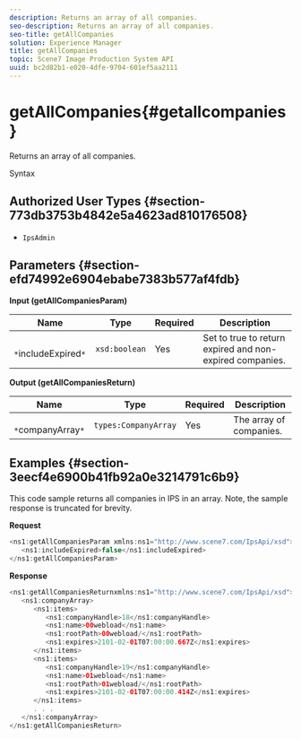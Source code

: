 ```yaml
---
description: Returns an array of all companies.
seo-description: Returns an array of all companies.
seo-title: getAllCompanies
solution: Experience Manager
title: getAllCompanies
topic: Scene7 Image Production System API
uuid: bc2d82b1-e020-4dfe-9704-601ef5aa2111
---
```


# getAllCompanies{#getallcompanies}

Returns an array of all companies.

 Syntax 

## Authorized User Types {#section-773db3753b4842e5a4623ad810176508}

* `IpsAdmin`

## Parameters {#section-efd74992e6904ebabe7383b577af4fdb}

**Input (getAllCompaniesParam)** 

|  Name  | Type  | Required  | Description  |
|---|---|---|---|
|  ` *`includeExpired`*`  | `xsd:boolean`  | Yes  | Set to true to return expired and non-expired companies.  |

**Output (getAllCompaniesReturn)** 

|  Name  | Type  | Required  | Description  |
|---|---|---|---|
|  ` *`companyArray`*`  | `types:CompanyArray`  | Yes  | The array of companies.  |

## Examples {#section-3eecf4e6900b41fb92a0e3214791c6b9}

This code sample returns all companies in IPS in an array. Note, the sample response is truncated for brevity.

**Request** 

```java
<ns1:getAllCompaniesParam xmlns:ns1="http://www.scene7.com/IpsApi/xsd">
   <ns1:includeExpired>false</ns1:includeExpired>
</ns1:getAllCompaniesParam>
```

**Response** 

```java
<ns1:getAllCompaniesReturnxmlns:ns1="http://www.scene7.com/IpsApi/xsd">
   <ns1:companyArray>
      <ns1:items>
         <ns1:companyHandle>18</ns1:companyHandle>
         <ns1:name>00webload</ns1:name>
         <ns1:rootPath>00webload/</ns1:rootPath>
         <ns1:expires>2101-02-01T07:00:00.667Z</ns1:expires>
      </ns1:items>
      <ns1:items>
         <ns1:companyHandle>19</ns1:companyHandle>
         <ns1:name>01webload</ns1:name>
         <ns1:rootPath>01webload/</ns1:rootPath>
         <ns1:expires>2101-02-01T07:00:00.414Z</ns1:expires>
      </ns1:items>
      . . .
   </ns1:companyArray>
</ns1:getAllCompaniesReturn>
```

